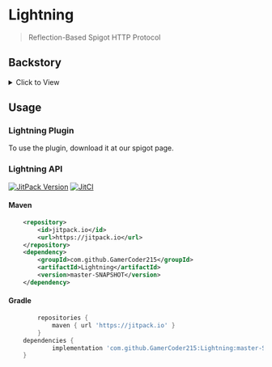 # Lightning
> Reflection-Based Spigot HTTP Protocol

## Backstory
<details>
  <summary>Click to View</summary>
  
  I was looking around to see why nobody had thought of an idea to use HTTP Requests for the Spigot API, and wondered how useful it would be for external applications to   easily send GET requests to fetch and execute methods. Then this was born.
</details>

## Usage
### Lightning Plugin
To use the plugin, download it at our spigot page.

### Lightning API
[![JitPack Version](https://jitpack.io/v/GamerCoder215/Lightning.svg)](https://jitpack.io/#GamerCoder215/Lightning)
[![JitCI](https://jitci.com/gh/GamerCoder215/Lightning/svg)](https://jitci.com/gh/GamerCoder215/Lightning)
#### Maven
```xml
	<repository>
	    <id>jitpack.io</id>
	    <url>https://jitpack.io</url>
	</repository>
	<dependency>
	    <groupId>com.github.GamerCoder215</groupId>
	    <artifactId>Lightning</artifactId>
	    <version>master-SNAPSHOT</version>
	</dependency>
```
#### Gradle
```gradle
		repositories {
			maven { url 'https://jitpack.io' }
		}
	dependencies {
	        implementation 'com.github.GamerCoder215:Lightning:master-SNAPSHOT'
	}
```

